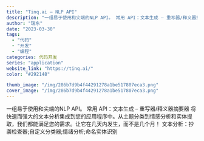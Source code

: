 ```yaml
---
title: "Tinq.ai – NLP API"
description: "一组易于使用和尖端的NLP API。 常用 API：文本生成 – 重写器/释义器摘要器 将快速而强大的文本分析集成到您的"
author: "瑞东"
date: "2023-03-30"
tags:
  - "代码"
  - "开发"
  - "编程"
categories: 代码开发
series: "application"
website_link: "https://tinq.ai/"
color: "#292148"

thumb_image: "/img/286b7d9b4f44291278a1be517807eca3.png"
cover_image: "/img/286b7d9b4f44291278a1be517807eca3.png"
---
```


一组易于使用和尖端的NLP API。 常用 API：文本生成 – 重写器/释义器摘要器 将快速而强大的文本分析集成到您的应用程序中。从主题分类到情感分析和实体提取，我们都能满足您的需求。让它在几天内发生，而不是几个月！ 文本分析：抄袭检查器;自定义分类器;情绪分析;命名实体识别 